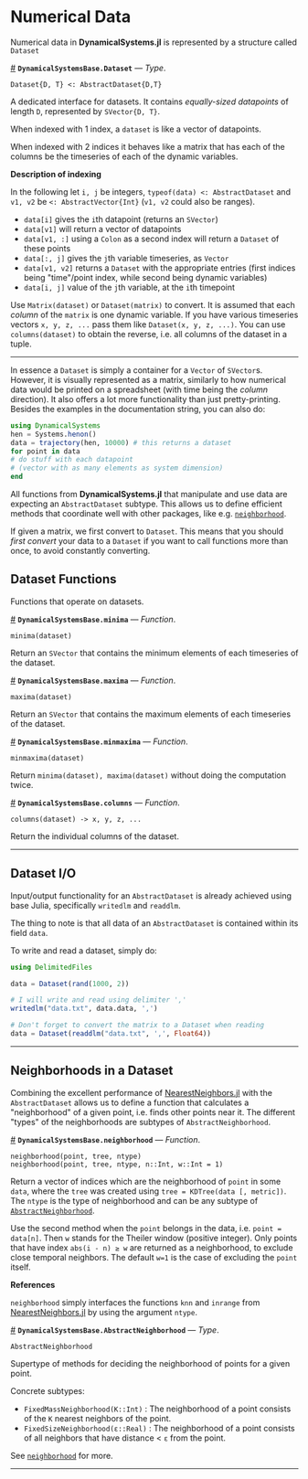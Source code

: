 
<a id='Numerical-Data-1'></a>

# Numerical Data


Numerical data in **DynamicalSystems.jl** is represented by a structure called `Dataset`

<a id='DynamicalSystemsBase.Dataset' href='#DynamicalSystemsBase.Dataset'>#</a>
**`DynamicalSystemsBase.Dataset`** &mdash; *Type*.



```
Dataset{D, T} <: AbstractDataset{D,T}
```

A dedicated interface for datasets. It contains *equally-sized datapoints* of length `D`, represented by `SVector{D, T}`.

When indexed with 1 index, a `dataset` is like a vector of datapoints.

When indexed with 2 indices it behaves like a matrix that has each of the columns be the timeseries of each of the dynamic variables.

**Description of indexing**

In the following let `i, j` be integers,  `typeof(data) <: AbstractDataset` and `v1, v2` be `<: AbstractVector{Int}` (`v1, v2` could also be ranges).

  * `data[i]` gives the `i`th datapoint (returns an `SVector`)
  * `data[v1]` will return a vector of datapoints
  * `data[v1, :]` using a `Colon` as a second index will return a `Dataset` of these points
  * `data[:, j]` gives the `j`th variable timeseries, as `Vector`
  * `data[v1, v2]` returns a `Dataset` with the appropriate entries (first indices being "time"/point index, while second being dynamic variables)
  * `data[i, j]` value of the `j`th variable, at the `i`th timepoint

Use `Matrix(dataset)` or `Dataset(matrix)` to convert. It is assumed that each *column* of the `matrix` is one dynamic variable. If you have various timeseries vectors `x, y, z, ...` pass them like `Dataset(x, y, z, ...)`. You can use `columns(dataset)` to obtain the reverse, i.e. all columns of the dataset in a tuple.


---


In essence a `Dataset` is simply a container for a `Vector` of `SVector`s. However, it is visually represented as a matrix, similarly to how numerical data would be printed on a spreadsheet (with time being the *column* direction). It also offers a lot more functionality than just pretty-printing. Besides the examples in the documentation string, you can also do:


```julia
using DynamicalSystems
hen = Systems.henon()
data = trajectory(hen, 10000) # this returns a dataset
for point in data
# do stuff with each datapoint
# (vector with as many elements as system dimension)
end
```


All functions from **DynamicalSystems.jl** that manipulate and use data are expecting an `AbstractDataset` subtype. This allows us to define efficient methods that coordinate well with other packages, like e.g. [`neighborhood`](dataset.md#DynamicalSystemsBase.neighborhood).


If given a matrix, we first convert to `Dataset`. This means that you should *first convert* your data to a `Dataset` if you want to call functions more than once, to avoid constantly converting.


<a id='Dataset-Functions-1'></a>

## Dataset Functions


Functions that operate on datasets.

<a id='DynamicalSystemsBase.minima' href='#DynamicalSystemsBase.minima'>#</a>
**`DynamicalSystemsBase.minima`** &mdash; *Function*.



```
minima(dataset)
```

Return an `SVector` that contains the minimum elements of each timeseries of the dataset.

<a id='DynamicalSystemsBase.maxima' href='#DynamicalSystemsBase.maxima'>#</a>
**`DynamicalSystemsBase.maxima`** &mdash; *Function*.



```
maxima(dataset)
```

Return an `SVector` that contains the maximum elements of each timeseries of the dataset.

<a id='DynamicalSystemsBase.minmaxima' href='#DynamicalSystemsBase.minmaxima'>#</a>
**`DynamicalSystemsBase.minmaxima`** &mdash; *Function*.



```
minmaxima(dataset)
```

Return `minima(dataset), maxima(dataset)` without doing the computation twice.

<a id='DynamicalSystemsBase.columns' href='#DynamicalSystemsBase.columns'>#</a>
**`DynamicalSystemsBase.columns`** &mdash; *Function*.



```
columns(dataset) -> x, y, z, ...
```

Return the individual columns of the dataset.


---


<a id='Dataset-I/O-1'></a>

## Dataset I/O


Input/output functionality for an `AbstractDataset` is already achieved using base Julia, specifically `writedlm` and `readdlm`.


The thing to note is that all data of an `AbstractDataset` is contained within its field `data`.


To write and read a dataset, simply do:


```julia
using DelimitedFiles

data = Dataset(rand(1000, 2))

# I will write and read using delimiter ','
writedlm("data.txt", data.data, ',')

# Don't forget to convert the matrix to a Dataset when reading
data = Dataset(readdlm("data.txt", ',', Float64))
```


---


<a id='Neighborhoods-in-a-Dataset-1'></a>

## Neighborhoods in a Dataset


Combining the excellent performance of [NearestNeighbors.jl](https://github.com/KristofferC/NearestNeighbors.jl) with the `AbstractDataset` allows us to define a function that calculates a "neighborhood" of a given point, i.e. finds other points near it. The different "types" of the neighborhoods are subtypes of `AbstractNeighborhood`.

<a id='DynamicalSystemsBase.neighborhood' href='#DynamicalSystemsBase.neighborhood'>#</a>
**`DynamicalSystemsBase.neighborhood`** &mdash; *Function*.



```
neighborhood(point, tree, ntype)
neighborhood(point, tree, ntype, n::Int, w::Int = 1)
```

Return a vector of indices which are the neighborhood of `point` in some `data`, where the `tree` was created using `tree = KDTree(data [, metric])`. The `ntype` is the type of neighborhood and can be any subtype of [`AbstractNeighborhood`](dataset.md#DynamicalSystemsBase.AbstractNeighborhood).

Use the second method when the `point` belongs in the data, i.e. `point = data[n]`. Then `w` stands for the Theiler window (positive integer). Only points that have index `abs(i - n) ≥ w` are returned as a neighborhood, to exclude close temporal neighbors. The default `w=1` is the case of excluding the `point` itself.

**References**

`neighborhood` simply interfaces the functions `knn` and `inrange` from [NearestNeighbors.jl](https://github.com/KristofferC/NearestNeighbors.jl) by using the argument `ntype`.

<a id='DynamicalSystemsBase.AbstractNeighborhood' href='#DynamicalSystemsBase.AbstractNeighborhood'>#</a>
**`DynamicalSystemsBase.AbstractNeighborhood`** &mdash; *Type*.



```
AbstractNeighborhood
```

Supertype of methods for deciding the neighborhood of points for a given point.

Concrete subtypes:

  * `FixedMassNeighborhood(K::Int)` : The neighborhood of a point consists of the `K` nearest neighbors of the point.
  * `FixedSizeNeighborhood(ε::Real)` : The neighborhood of a point consists of all neighbors that have distance < `ε` from the point.

See [`neighborhood`](dataset.md#DynamicalSystemsBase.neighborhood) for more.


---

